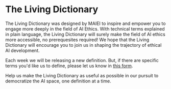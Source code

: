 # The Living Dictionary 

The Living Dictionary was designed by MAIEI to inspire and empower you to engage more deeply in the field of AI Ethics. With technical terms explained in plain language, the Living Dictionary will surely make the field of AI ethics more accessible, no prerequesites required! We hope that the Living Dictionary will encourage you to join us in shaping the trajectory of ethical AI development.

Each week we will be releasing a new definition. But, if there are specific terms you'd like us to define, please let us know in [this form](https://airtable.com/shrB3tKSE2MUqPbBv). 

Help us make the Living Dictionary as useful as possible in our pursuit to democratize the AI space, one definition at a time.

